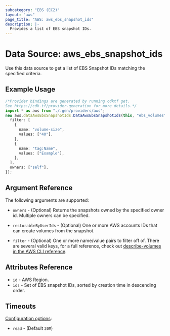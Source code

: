 ```yaml
---
subcategory: "EBS (EC2)"
layout: "aws"
page_title: "AWS: aws_ebs_snapshot_ids"
description: |-
  Provides a list of EBS snapshot IDs.
---
```


# Data Source: aws\_ebs\_snapshot\_ids

Use this data source to get a list of EBS Snapshot IDs matching the specified
criteria.

## Example Usage

```typescript
/*Provider bindings are generated by running cdktf get.
See https://cdk.tf/provider-generation for more details.*/
import * as aws from "./.gen/providers/aws";
new aws.dataAwsEbsSnapshotIds.DataAwsEbsSnapshotIds(this, "ebs_volumes", {
  filter: [
    {
      name: "volume-size",
      values: ["40"],
    },
    {
      name: "tag:Name",
      values: ["Example"],
    },
  ],
  owners: ["self"],
});

```

## Argument Reference

The following arguments are supported:

*   `owners` - (Optional) Returns the snapshots owned by the specified owner id. Multiple owners can be specified.

*   `restorableByUserIds` - (Optional) One or more AWS accounts IDs that can create volumes from the snapshot.

*   `filter` - (Optional) One or more name/value pairs to filter off of. There are
    several valid keys, for a full reference, check out
    [describe-volumes in the AWS CLI reference][1].

## Attributes Reference

* `id` - AWS Region.
* `ids` - Set of EBS snapshot IDs, sorted by creation time in descending order.

## Timeouts

[Configuration options](https://developer.hashicorp.com/terraform/language/resources/syntax#operation-timeouts):

* `read` - (Default `20M`)

[1]: http://docs.aws.amazon.com/cli/latest/reference/ec2/describe-snapshots.html
